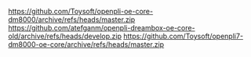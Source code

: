 https://github.com/Toysoft/openpli-oe-core-dm8000/archive/refs/heads/master.zip
https://github.com/atefganm/openpli-dreambox-oe-core-old/archive/refs/heads/develop.zip
https://github.com/Toysoft/openpli7-dm8000-oe-core/archive/refs/heads/master.zip
